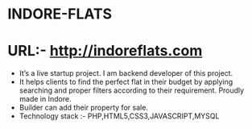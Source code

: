 # INDORE-FLATS
# URL:- http://indoreflats.com
* It’s a live startup project. I am backend developer of this project.
* It helps clients to find the perfect flat in their budget by applying searching and proper filters according to their
requirement. Proudly made in Indore.
* Builder can add their property for sale.
* Technology stack :- PHP,HTML5,CSS3,JAVASCRIPT,MYSQL
